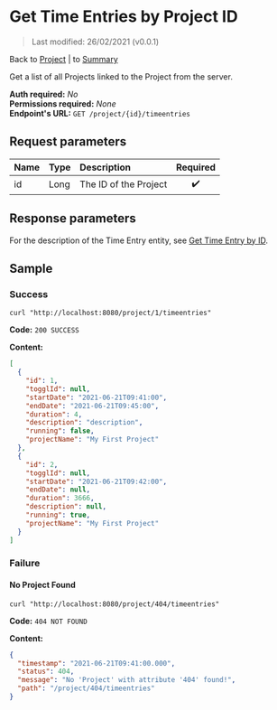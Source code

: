# Get Time Entries by Project ID

> Last modified: 26/02/2021 (v0.0.1)

Back to [Project](../Project.md) | to [Summary](../../README.md)

Get a list of all Projects linked to the Project from the server.

**Auth required:** _No_  
**Permissions required:** _None_  
**Endpoint's URL:** `GET /project/{id}/timeentries`

## Request parameters

| Name | Type | Description | Required |
|:--|:--|:--|:--:|
| id | Long | The ID of the Project | ✔️ |

## Response parameters

For the description of the Time Entry entity, see [Get Time Entry by ID](../Time%20Entry/Get-Time-Entry-by-ID.md).

## Sample

### Success

```shell
curl "http://localhost:8080/project/1/timeentries"
```

**Code:** `200 SUCCESS`

**Content:**

```json
[
  {
    "id": 1,
    "togglId": null,
    "startDate": "2021-06-21T09:41:00",
    "endDate": "2021-06-21T09:45:00",
    "duration": 4,
    "description": "description",
    "running": false,
    "projectName": "My First Project"
  },
  {
    "id": 2,
    "togglId": null,
    "startDate": "2021-06-21T09:42:00",
    "endDate": null,
    "duration": 3666,
    "description": null,
    "running": true,
    "projectName": "My First Project"
  }
]
```

### Failure

#### No Project Found

```shell
curl "http://localhost:8080/project/404/timeentries"
```

**Code:** `404 NOT FOUND`

**Content:**

```json
{
  "timestamp": "2021-06-21T09:41:00.000",
  "status": 404,
  "message": "No 'Project' with attribute '404' found!",
  "path": "/project/404/timeentries"
}
```